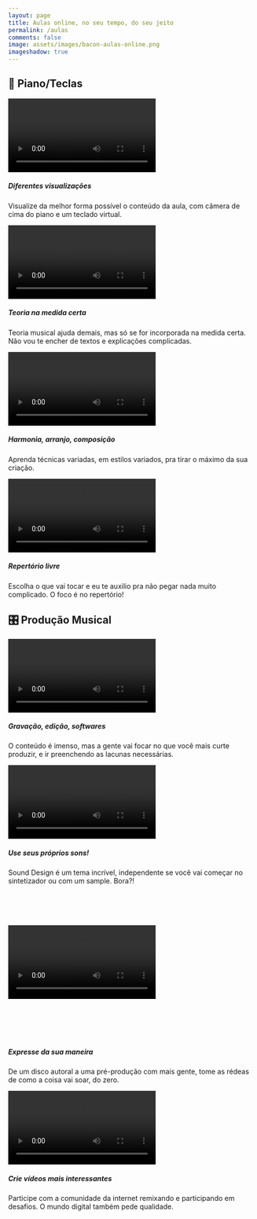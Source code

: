 ```yaml
---
layout: page
title: Aulas online, no seu tempo, do seu jeito 
permalink: /aulas
comments: false
image: assets/images/bacon-aulas-online.png
imageshadow: true
---
```



## 🎹 Piano/Teclas  
  
<div class="card-deck">
  <div class="card">
    <video>
      <source src="{{ site.baseurl }}/assets/videos/escalas.mp4">
    </video>
    <div class="card-body">
      <h5 class="card-title">Diferentes visualizações</h5>
      <p class="card-text">Visualize da melhor forma possível o conteúdo da aula, com câmera de cima do piano e um teclado virtual.</p>
    </div>
  </div>
  <div class="card">
    <video controls>
      <source src="{{ site.baseurl }}/assets/videos/dedilhado.mp4">
    </video>
    <div class="card-body">
      <h5 class="card-title">Teoria na medida certa</h5>
      <p class="card-text">Teoria musical ajuda demais, mas só se for incorporada na medida certa. Não vou te encher de textos e explicações complicadas.</p>
    </div>
  </div>
</div>
<div class="card-deck">
  <div class="card">
    <video controls>
      <source src="{{ site.baseurl }}/assets/videos/barryharris.webm">
    </video>
    <div class="card-body">
      <h5 class="card-title">Harmonia, arranjo, composição</h5>
      <p class="card-text">Aprenda técnicas variadas, em estilos variados, pra tirar o máximo da sua criação.</p>
    </div>
  </div>
  <div class="card">
    <video controls>
      <source src="{{ site.baseurl }}/assets/videos/solo.mp4">
    </video>
    <div class="card-body">
      <h5 class="card-title">Repertório livre</h5>
      <p class="card-text">Escolha o que vai tocar e eu te auxilio pra não pegar nada muito complicado. O foco é no repertório!</p>
    </div>
  </div>
</div>

## 🎛 Produção Musical

<div class="card-deck">
  <div class="card">
    <video controls>
      <source src="{{ site.baseurl }}/assets/videos/prod-sintetizadores.mp4">
    </video>
    <div class="card-body">
      <h5 class="card-title">Gravação, edição, softwares</h5>
      <p class="card-text">O conteúdo é imenso, mas a gente vai focar no que você mais curte produzir, e ir preenchendo as lacunas necessárias.</p>
    </div>
  </div>
  <div class="card">
    <video controls>
      <source src="{{ site.baseurl }}/assets/videos/prod-sounddesign.mp4">
    </video>
    <div class="card-body">
      <h5 class="card-title">Use seus próprios sons!</h5>
      <p class="card-text">Sound Design é um tema incrível, independente se você vai começar no sintetizador ou com um sample. Bora?!</p>
    </div>
  </div>
</div>
<div class="card-deck">
  <div class="card">
    <video style="padding: 68px 0 79px 0;" controls>
      <source src="{{ site.baseurl }}/assets/videos/prod-24k.mp4">
    </video>
    <div class="card-body">
      <h5 class="card-title">Expresse da sua maneira</h5>
      <p class="card-text">De um disco autoral a uma pré-produção com mais gente, tome as rédeas de como a coisa vai soar, do zero.</p>
    </div>
  </div>
  <div class="card">
    <video controls>
      <source src="{{ site.baseurl }}/assets/videos/prod-zoeira.mp4">
    </video>
    <div class="card-body">
      <h5 class="card-title">Crie vídeos mais interessantes</h5>
      <p class="card-text">Participe com a comunidade da internet remixando e participando em desafios. O mundo digital também pede qualidade.</p>
    </div>
  </div>
</div>
